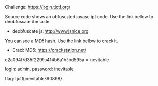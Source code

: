 Challenge: https://login.tjctf.org/

Source code shows an obfuscated javascript code. Use the link bellow to deobfuscate the code.
- deobfuscate js: http://www.jsnice.org

You can see a MD5 hash. Use the link bellow to crack it.
- Crack MD5: https://crackstation.net/

c2a094f7d35f2299b414b6a1b3bd595a = 	inevitable

login: admin, 
password: inevitable

flag: tjctf{inevitable890898}
